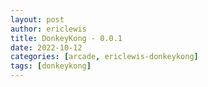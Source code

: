 ```yaml
---
layout: post
author: ericlewis
title: DonkeyKong - 0.0.1
date: 2022-10-12
categories: [arcade, ericlewis-donkeykong]
tags: [donkeykong]
---
```


